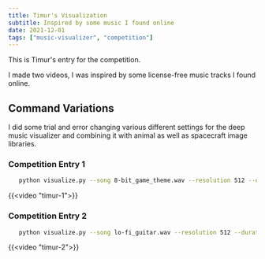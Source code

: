 ```yaml
---
title: Timur's Visualization
subtitle: Inspired by some music I found online 
date: 2021-12-01
tags: ["music-visualizer", "competition"]
---
```


This is Timur's entry for the competition.

I made two videos, I was inspired by some license-free music tracks I found online.

## Command Variations

I did some trial and error changing various different settings for the deep music visualizer and combining it with animal as well as spacecraft image libraries.

### Competition Entry 1

```bash
   python visualize.py --song 8-bit_game_theme.wav --resolution 512 --duration 30 --pitch_sensitivity 240 --tempo_sensitivity 0.3 --depth 0.9 --num_classes 1 --classes 812 --sort_classes_by_power 1 --jitter 0.65 --frame_length 512 --truncation 0.5 --smooth_factor 16 --batch_size 30 --use_previous_classes 0 --use_previous_vectors 0 --output_file 8bit_game_theme_video.mp4
```

{{<video "timur-1">}}

### Competition Entry 2

```bash
   python visualize.py --song lo-fi_guitar.wav --resolution 512 --duration 30 --pitch_sensitivity 250 --tempo_sensitivity 0.45 --depth 0.75 --num_classes 6 --sort_classes_by_power 1 --jitter 0.75 --frame_length 512 --truncation 0.8 --smooth_factor 22 --batch_size 30 --use_previous_classes 0 --use_previous_vectors 0 --output_file lo-fi_guitar_video.mp4
```

{{<video "timur-2">}}